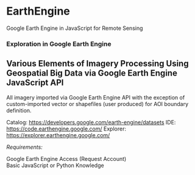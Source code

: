 # EarthEngine
Google Earth Engine in JavaScript for Remote Sensing

### Exploration in Google Earth Engine

## Various Elements of Imagery Processing Using Geospatial Big Data via Google Earth Engine JavaScript API

All imagery imported via Google Earth Engine API with the exception of custom-imported vector or shapefiles (user produced) for AOI 
boundary definition.

Catalog: https://developers.google.com/earth-engine/datasets
IDE: https://code.earthengine.google.com/
Explorer: https://explorer.earthengine.google.com/

*Requirements:*  

Google Earth Engine Access (Request Account)  
Basic JavaScript or Python Knowledge
